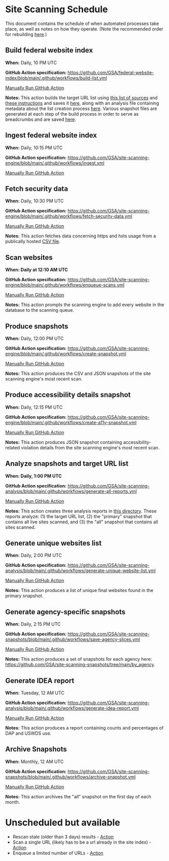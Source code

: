 # Site Scanning Schedule

This document contains the schedule of when automated processes take place, as well as notes on how they operate.  (Note the recommended order for rebuilding [here](https://github.com/GSA/site-scanning-documentation/blob/main/about/project-management/team-workflows.md#refresh-everything-in-the-system).)

## Build federal website index

**When:** Daily, 10 PM UTC

**GitHub Action specification:** https://github.com/GSA/federal-website-index/blob/main/.github/workflows/build-list.yml

[Manually Run GitHub Action](https://github.com/GSA/federal-website-index/actions/workflows/build-list.yml)

**Notes:** This action builds the target URL list using [this list of sources](https://github.com/GSA/federal-website-index/blob/main/builder/config.py) and [these instructions](https://github.com/GSA/federal-website-index/blob/main/builder/__main__.py) and saves it [here](https://github.com/GSA/federal-website-index/blob/main/data/site-scanning-target-url-list.csv), along with an analysis file containing metadata about the list creation process [here](https://github.com/GSA/federal-website-index/blob/main/data/site-scanning-target-url-list-analysis.csv). Various snapshot files are generated at each step of the build process in order to serve as breadcrumbs and are saved [here](https://github.com/GSA/federal-website-index/tree/main/data/snapshots).

## Ingest federal website index

**When:** Daily, 10:15 PM UTC

**GitHub Action specification:** https://github.com/GSA/site-scanning-engine/blob/main/.github/workflows/ingest.yml

[Manually Run GitHub Action](https://github.com/GSA/site-scanning-engine/actions/workflows/ingest.yml)

## Fetch security data

**When:** Daily, 10:30 PM UTC

**GitHub Action specification:** https://github.com/GSA/site-scanning-engine/blob/main/.github/workflows/fetch-security-data.yml

[Manually Run GitHub Action](https://github.com/GSA/site-scanning-engine/actions/workflows/fetch-security-data.yml)

**Notes:** This action fetches data concerning https and hsts usage from a publically hosted [CSV file](https://raw.githubusercontent.com/GSA/federal-website-index/main/data/dataset/cisa_https.csv).

## Scan websites

**When: Daily at 12:10 AM UTC**

**GitHub Action specification:** https://github.com/GSA/site-scanning-engine/blob/main/.github/workflows/enqueue-scans.yml

[Manually Run GitHub Action](https://github.com/GSA/site-scanning-engine/actions/workflows/enqueue-scans.yml)

**Notes:** This action prompts the scanning engine to add every website in the database to the scanning queue.

## Produce snapshots

**When:** Daily, 12:00 PM UTC

**GitHub Action specification:** https://github.com/GSA/site-scanning-engine/blob/main/.github/workflows/create-snapshot.yml

[Manually Run GitHub Action](https://github.com/GSA/site-scanning-engine/actions/workflows/create-snapshot.yml)

**Notes:** This action produces the CSV and JSON snapshots of the site scanning engine's most recent scan.

## Produce accessibility details snapshot

**When:** Daily, 12:15 PM UTC

**GitHub Action specification:** https://github.com/GSA/site-scanning-engine/blob/main/.github/workflows/create-a11y-snapshot.yml

[Manually Run GitHub Action](https://github.com/GSA/site-scanning-engine/actions/workflows/create-a11y-snapshot.yml)

**Notes:** This action produces JSON snapshot containing accessibility-related violation details from the site scanning engine's most recent scan.


## Analyze snapshots and target URL list

**When: Daily, 1:00 PM UTC**

**GitHub Action specification:** https://github.com/GSA/site-scanning-analysis/blob/main/.github/workflows/generate-all-reports.yml

[Manually Run GitHub Action](https://github.com/GSA/site-scanning-analysis/actions)

**Notes:** This action creates three analysis reports in [this directory](https://github.com/GSA/site-scanning-analysis/tree/main/reports). These reports analyze: (1) the target URL list, (2) the "primary" snapshot that contains all live sites scanned, and (3) the "all" snapshot that contains all sites scanned.


## Generate unique websites list

**When:** Daily, 2:00 PM UTC

**GitHub Action specification:** https://github.com/GSA/site-scanning-analysis/blob/main/.github/workflows/generate-unique-website-list.yml

[Manually Run GitHub Action](https://github.com/GSA/site-scanning-analysis/actions)

**Notes:** This action produces a list of unique final websites found in the primary snapshot.

## Generate agency-specific snapshots

**When:** Daily, 2:15 PM UTC

**GitHub Action specification:** https://github.com/GSA/site-scanning-snapshots/blob/main/.github/workflows/save-agency-slices.yml

[Manually Run GitHub Action](https://github.com/GSA/site-scanning-snapshots/actions)

**Notes:** This action produces a set of snapshots for each agency here: https://github.com/GSA/site-scanning-snapshots/tree/main/by_agency.

## Generate IDEA report

**When:** Tuesday, 12 AM UTC

**GitHub Action specification:** https://github.com/GSA/site-scanning-analysis/blob/main/.github/workflows/generate-idea-report.yml

[Manually Run GitHub Action](https://github.com/GSA/site-scanning-analysis/actions)

**Notes:** This action produces a report containing counts and percentages of DAP and USWDS use.

## Archive Snapshots

**When:** Monthly, 12 AM UTC

**GitHub Action specification:** https://github.com/GSA/site-scanning-snapshots/blob/main/.github/workflows/archive-snapshot.yml

[Manually Run GitHub Action](https://github.com/GSA/site-scanning-snapshots/actions)

**Notes:** This action archives the "all" snapshot on the first day of each month.


# Unscheduled but available

- Rescan stale (older than 3 days) results - [Action](https://github.com/GSA/site-scanning-engine/actions/workflows/requeue-stale-scans.yml)
- Scan a single URL (likely has to be a url already in the site index) - [Action](https://github.com/GSA/site-scanning-engine/actions/workflows/enqueue-site.yml)
- Enqueue a limited number of URLs - [Action](https://github.com/GSA/site-scanning-engine/actions/workflows/enqueue-limited-scans.yml)
